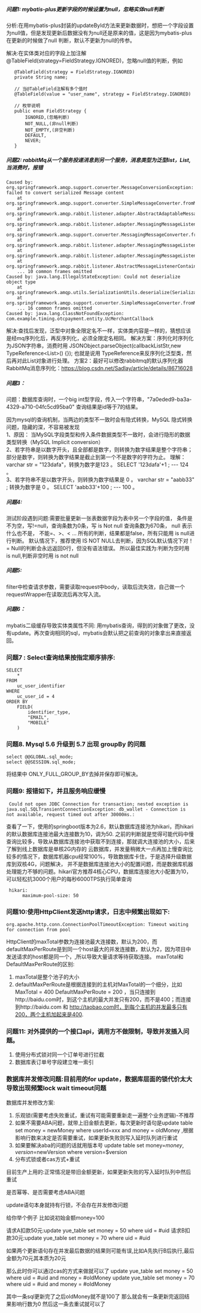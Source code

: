 ##### 问题1: mybatis-plus更新字段的时候设置为null，忽略实体null判断
分析:在用mybatis-plus封装的updateById方法来更新数据时，想把一个字段设置为null值，但是发现更新后数据没有为null还是原来的值，这是因为mybatis-plus在更新的时候做了null
判断，默认不更新为null的传参。  

解决:在实体类对应的字段上加注解@TableField(strategy=FieldStrategy.IGNORED)，忽略null值的判断，例如  
```
   @TableField(strategy = FieldStrategy.IGNORED)
   private String name;   
```

```   
   // 当@TableField注解有多个值时
   @TableField(value = "user_name", strategy = FieldStrategy.IGNORED)
```

```  
   // 枚举说明
   public enum FieldStrategy {
       IGNORED,(忽略判断)
       NOT_NULL,(非null判断)
       NOT_EMPTY,(非空判断)
       DEFAULT,
       NEVER;
   }
```

##### 问题2:  rabbitMq从一个服务投递消息到另一个服务，消息类型为泛型list，List<T>,当消费时，报错
```
Caused by: org.springframework.amqp.support.converter.MessageConversionException: failed to convert serialized Message content
	at org.springframework.amqp.support.converter.SimpleMessageConverter.fromMessage(SimpleMessageConverter.java:114)
	at org.springframework.amqp.rabbit.listener.adapter.AbstractAdaptableMessageListener.extractMessage(AbstractAdaptableMessageListener.java:288)
	at org.springframework.amqp.rabbit.listener.adapter.MessagingMessageListenerAdapter$MessagingMessageConverterAdapter.extractPayload(MessagingMessageListenerAdapter.java:280)
	at org.springframework.amqp.support.converter.MessagingMessageConverter.fromMessage(MessagingMessageConverter.java:118)
	at org.springframework.amqp.rabbit.listener.adapter.MessagingMessageListenerAdapter.toMessagingMessage(MessagingMessageListenerAdapter.java:182)
	at org.springframework.amqp.rabbit.listener.adapter.MessagingMessageListenerAdapter.onMessage(MessagingMessageListenerAdapter.java:123)
	at org.springframework.amqp.rabbit.listener.AbstractMessageListenerContainer.doInvokeListener(AbstractMessageListenerContainer.java:1552)
	... 10 common frames omitted
Caused by: java.lang.IllegalStateException: Could not deserialize object type
	at org.springframework.amqp.utils.SerializationUtils.deserialize(SerializationUtils.java:98)
	at org.springframework.amqp.support.converter.SimpleMessageConverter.fromMessage(SimpleMessageConverter.java:110)
	... 16 common frames omitted
Caused by: java.lang.ClassNotFoundException: com.example.timing.otcpayment.entity.UcMerchantCallback
```

解决:查找后发现，泛型中对象全限定名不一样，实体类内容是一样的，猜想应该是经mq序列化后，再反序列化，必须全限定名相同。
   解决方案：序列化时序列化为JSON字符串，消费时用
   JSONObject.parseObject(callbackListStr,new TypeReference<List<UcMerchantCallback>>() {});
   也就是说用 TypeReference来反序列化泛型类，然后再对此List对象进行处理。
   方案2：最好可以修改rabbitmq的默认序列化器
   RabbitMq消息序列化：https://blog.csdn.net/Sadlay/article/details/86716028

##### 问题3：
问题：数据库查询时，一个big int型字段，传入一个字符串，"7a0eded9-ba3a-4329-a710-04fc5cd95ba0"
查询结果是id等于7的结果。  

因为mysql的查询机制，当两边的类型不一致时会有隐式转换，MySQL 隐式转换问题，隐藏的深，不容易被发现  
1、原因： 当MySQL字段类型和传入条件数据类型不一致时，会进行隐形的数据类型转换（MySQL Implicit conversion）  
2、若字符串是以数字开头，且全部都是数字，则转换为数字结果是整个字符串；部分是数字，则转换为数字结果是截止到第一个不是数字的字符为止。 理解： varchar str = "123dafa"，转换为数字是123 。 SELECT 
'123dafa'+1 ; --- 124 。  
3、若字符串不是以数字开头，则转换为数字结果是 0 。 varchar str = "aabb33" ; 转换为数字是 0 。 SELECT 'aabb33'+100 ; --- 100 。  


##### 问题4:
测试阶段遇到问题:需要批量更新一张表数据字段为表中另一个字段的值，
条件是不为空，写!=null，查询条数为0条，写 is Not null 查询条数为670条，
null 表示什么也不是， 不能=、>、< … 所有的判断，结果都是false，所有只能用 is null进行判断。
默认情况下，推荐使用 IS NOT NULL去判断，因为SQL默认情况下对！= Null的判断会永远返回0行，但没有语法错误。
所以最佳实践为:判断为空时用 is null,判断非空时用 is not null


##### 问题5:
filter中检查请求参数，需要读取request中body，读取后流失效，自己做一个requestWrapper在读取流后再次写入流。

##### 问题6：
mybatis二级缓存导致实体类属性不同:
用mybatis查询，得到的对象做了更改，没有update。再次查询相同的sql，mybatis会默认把之前查询的对象拿出来直接返回。

### 问题7 : Select查询结果按指定顺序排序:
```
SELECT
	*
FROM
	uc_user_identifier
WHERE
	uc_user_id = 4
ORDER BY
	FIELD(
		identifier_type,
		"EMAIL",
		"MOBILE"
	)
```

### 问题8. Mysql 5.6 升级到 5.7 出现 groupBy 的问题
```
select @@GLOBAL.sql_mode;
select @@SESSION.sql_mode;
```
将结果中 ONLY_FULL_GROUP_BY去掉并保存即可解决。

### 问题9: 报错如下，并且服务响应缓慢
```
 Could not open JDBC Connection for transaction; nested exception is java.sql.SQLTransientConnectionException: db_wallet - Connection is not available, request timed out after 30000ms.:
```
查看了一下，使用的springboot版本为2.6，默认数据库连接池为hikari，而hikari的默认数据库连接池最大连接数为10，调为50.
之前的判断就是觉得可能代码中慢查询比较多，导致从数据库连接池中获取不到连接，那就调大连接池的大小，后来了解到线上数据库是单核2G内存的
云数据库，并发量稍微大一点再加上慢查询比较多的情况下，数据库机器cpu经常100%，导致数据库卡住，于是选择升级数据库到双核4G，问题解决，
并不是数据库连接池大小的配置问题，而是数据库机器处理能力不够的问题。hikari官方推荐4核心CPU，数据库连接池大小配置为10，
可以轻松抗3000个用户的每秒6000TPS执行简单查询
```
 hikari:
      maximum-pool-size: 50
```

### 问题10:使用HttpClient发送http请求，日志中频繁出现如下:
```
org.apache.http.conn.ConnectionPoolTimeoutException: Timeout waiting for connection from pool
```
HttpClient的maxTotal参数为连接池最大连接数，默认为200，而defaultMaxPerRoute是到同一个host最大的并发连接数，默认为2，因为项目中发送请求的host都是同一个，,所以导致大量请求等待获取连接。
maxTotal和DefaultMaxPerRoute的区别:
1. maxTotal是整个池子的大小
2. defaultMaxPerRoute是根据连接到的主机对MaxTotal的一个细分，比如MaxTotal = 400 DefaultMaxPerRoute = 200 ，当只连接到http://baidu.com时，到这个主机的最大并发只有200，而不是400；而连接到http://baidu.com 和 http://taobao.com时，到每个主机的并发最多只有200，两个主机加起来是400.

### 问题11: 对外提供的一个接口api，调用方不做限制，导致并发插入问题。
1. 使用分布式锁对同一个订单号进行拦截
2. 数据库表订单号字段建立唯一索引

### 数据库并发修改问题:目前用的for update，数据库层面的锁代价太大导致出现频繁lock wait timeout问题

数据库并发修改方案:
1. 乐观锁(需要考虑失败重试，重试有可能需要重新走一遍整个业务逻辑)-不推荐
2. 如果不需要ABA问题，就带上旧金额去更新，每次更新时语句是update table set money = newMoney where userId=xxx and money = oldMoney ,根据影响行数来决定是否需要重试，如果更新失败则写入延时队列进行重试
3. 如果要解决aba的问题的话就用版本号 update table set money=$money ,version=$newVersion where version=$version
4. 分布式锁或者cas方式+重试


目前生产上用的:正常情况是带旧金额更新，如果更新失败的写入延时队列中然后重试

是否幂等、是否需要考虑ABA问题

update语句本身就持有行锁，不会存在并发修改问题

给你举个例子
比如说初始金额money=100

请求A扣款50元:update yue_table set money = 50 where uid = #uid
请求B扣款30元:update yue_table set money = 70 where uid = ​#uid

如果两个更新语句存在并发最后数据的结果则可能有误,比如A先执行B后执行,最后金额为70元其本质为20元

那么此时你可以通过cas的方式来做就可以了
update yue_table set money = 50 where uid = #uid and money = ​#oldMoney
update yue_table set money = 70 where uid = ​#uid and money = ​#oldMoney

其中一条sql更新完了之后oldMoney就不是100了  那么就会有一条更新完返回结果影响行数为0  然后这一条去重试就可以了